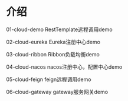 # 介绍

01-cloud-demo   RestTemplate远程调用demo

02-cloud-eureka   Eureka注册中心demo

03-cloud-ribbon   Ribbon负载均衡demo

04-cloud-nacos   nacos注册中心，配置中心demo

05-cloud-feign   feign远程调用demo

06-cloud-gateway   gateway服务网关demo

